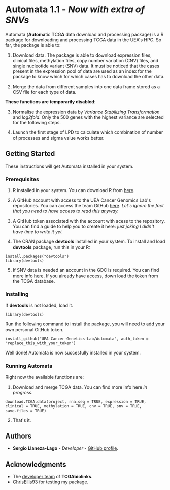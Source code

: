 # Automata 1.1 - *Now with extra of SNVs*

Automata (**Automa**tic **T**CG**A** data download and processing package) is a R package for downloading and processing TCGA data in the UEA's HPC. So far, the package is able to:

1. Download data. The package is able to download expression files, clinical files, methylation files, copy number variation (CNV) files, and single nucleotide variant (SNV) data. It must be noticed that the cases present in the expression pool of data are used as an index for the package to know which for which cases has to download the other data.

2. Merge the data from different samples into one data frame stored as a CSV file for each type of data.

**These functions are temporarily disabled**:

3. Normalise the expression data by *Variance Stabilizing Transformation* and *log2fold*. Only the 500 genes with the highest variance are selected for the following steps.

4. Launch the first stage of LPD to calculate which combination of number of processes and sigma value works better.

## Getting Started
These instructions will get Automata installed in your system.

### Prerequisites

1. R installed in your system. You can download R from [here](https://www.r-project.org/).

2. A GitHub account with access to the UEA Cancer Genomics Lab's repositories. You can access the team GitHub [here](https://github.com/UEA-Cancer-Genetics-Lab). *Let's ignore the fact that you need to have access to read this anyway.*

3. A GitHub token associated with the account with acess to the repository. You can find a guide to help you to create it here: *just joking I didn't have time to write it yet*

4. The CRAN package **devtools** installed in your system. To install and load **devtools** package, run this in your R:
```
install.packages("devtools")
library(devtools)
```

5. If SNV data is needed  an account in the GDC is required. You can find more info [here](https://gdc.cancer.gov/access-data/obtaining-access-controlled-data). If you already have access, down load the token from the TCGA database.


### Installing

If **devtools** is not loaded, load it.
```
library(devtools)
```
Run the following command to install the package, you will need to add your own personal GitHub token.
```
install_github("UEA-Cancer-Genetics-Lab/Automata", auth_token = "replace_this_with_your_token")
```

Well done! Automata is now succesfully installed in your system.

### Running Automata

Right now the available functions are:

1. Download and merge TCGA data. You can find more info here *in progress*.
```
download.TCGA.data(project, rna.seq = TRUE, expression = TRUE, clinical = TRUE, methylation = TRUE, cnv = TRUE, snv = TRUE, save.files = TRUE)
```
2. That's it.


## Authors

* **Sergio Llaneza-Lago** - *Developer* - [GitHub profile](https://github.com/Sergiollaneza).


## Acknowledgments

* The [developer team](http://bioconductor.org/packages/release/bioc/html/TCGAbiolinks.html) of **TCGAbiolinks**.
* [ChrisEllis93](https://github.com/ChrisEllis93) for testing my package.
